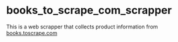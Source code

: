 # books_to_scrape_com_scrapper

This is a web scrapper that collects product information from [books.toscrape.com](https://books.toscrape.com/)
